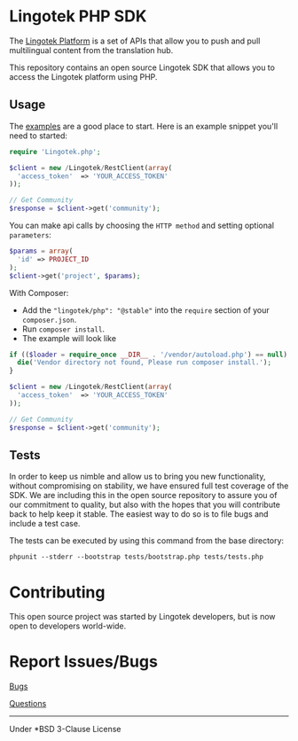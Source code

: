 Lingotek PHP SDK
===

The [Lingotek Platform](http://devzone.lingotek.com/) is
a set of APIs that allow you to push and pull multilingual
content from the translation hub.

This repository contains an open source Lingotek SDK that allows you to
access the Lingotek platform using PHP. 


Usage
-----

The [examples][examples] are a good place to start. Here is an example snippet you'll need to
started:

```php
require 'Lingotek.php';

$client = new /Lingotek/RestClient(array(
  'access_token'  => 'YOUR_ACCESS_TOKEN'
));

// Get Community
$response = $client->get('community');
```

You can make api calls by choosing the `HTTP method` and setting optional `parameters`:

```php
$params = array(
  'id' => PROJECT_ID
);
$client->get('project', $params);
```

With Composer:

- Add the `"lingotek/php": "@stable"` into the `require` section of your `composer.json`.
- Run `composer install`.
- The example will look like

```php
if (($loader = require_once __DIR__ . '/vendor/autoload.php') == null)  {
  die('Vendor directory not found, Please run composer install.');
}

$client = new /Lingotek/RestClient(array(
  'access_token'  => 'YOUR_ACCESS_TOKEN'
));

// Get Community
$response = $client->get('community');
```

[examples]: /examples/example.php
[API]: http://devzone.lingotek.com

Tests
-----

In order to keep us nimble and allow us to bring you new functionality, without
compromising on stability, we have ensured full test coverage of the SDK.
We are including this in the open source repository to assure you of our
commitment to quality, but also with the hopes that you will contribute back to
help keep it stable. The easiest way to do so is to file bugs and include a
test case.

The tests can be executed by using this command from the base directory:

    phpunit --stderr --bootstrap tests/bootstrap.php tests/tests.php


Contributing
===========
This open source project was started by Lingotek developers, but is now
open to developers world-wide.


Report Issues/Bugs
===============
[Bugs](http://devzone.lingotek.com/contact)

[Questions](http://devzone.lingotek.com/contact)

---
Under *BSD 3-Clause License
